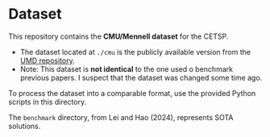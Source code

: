 # Dataset

This repository contains the **CMU/Mennell dataset** for the CETSP.

- The dataset located at `./cmu` is the publicly available version from the [UMD repository](https://drum.lib.umd.edu/items/a532bfe4-9fe2-40ab-b562-f5851ddd87d9).
- Note: This dataset is **not identical** to the one used o benchmark previous papers. I suspect that the dataset was changed some time ago. 

To process the dataset into a comparable format, use the provided Python scripts in this directory.

The `benchmark` directory, from Lei and Hao (2024), represents SOTA solutions.
